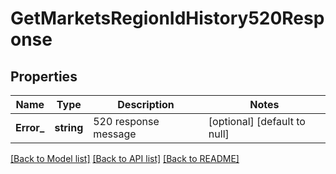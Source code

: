 # GetMarketsRegionIdHistory520Response

## Properties
Name | Type | Description | Notes
------------ | ------------- | ------------- | -------------
**Error_** | **string** | 520 response message | [optional] [default to null]

[[Back to Model list]](../README.md#documentation-for-models) [[Back to API list]](../README.md#documentation-for-api-endpoints) [[Back to README]](../README.md)


